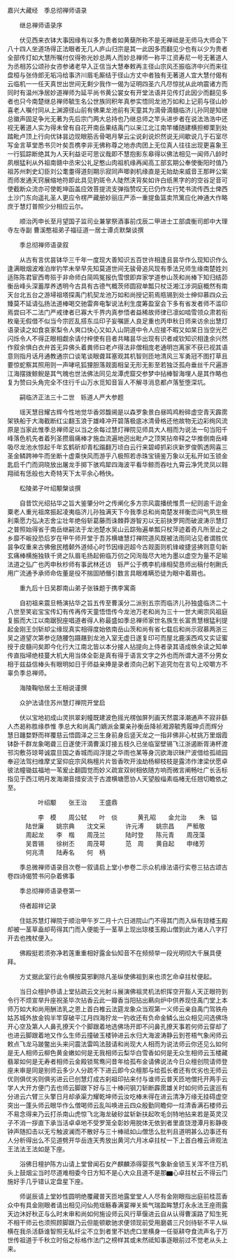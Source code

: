 <!-- { "loadSidebar": true } -->
嘉兴大藏经　季总彻禅师语录


　　继总禅师语录序

　　伏见西来衣钵大事因缘有以多为贵者如黄蘖所称不是无禅祗是无师马大师会下八十四人坐道场得正法眼者无几人庐山归宗是其一此因多而翻见少也有以少为贵者全部传灯如大慧所嘱付仅得弥光妙总两人而妙总禅师一称平江资寿尼一号无著道人为丞相苏公颂孙女咨参诸老早入正信当大慧奉敕再主径山宗风丕振临济中兴而来往盘桓与张侍郎无垢冯给事济川眉毛厮结于径山方丈中者独有无著道人宜大慧付偈有云临机一一任天真世出世间无剩少我作一偈为证明四圣六凡尽惊扰从此响震诸方而同时有温州净居妙道禅师为延平尚书黄公裳女有开堂法语并见传灯此因少而翻见多者也只今南楚继总禅师毓生名公世族同积年真参实悟同龙池万如和上记莂与径山妙喜老人嘱付同从上渊源径山前有佛果龙池前有天童其为滴骨滴髓临济儿孙同是知继总徽声固足争光无著为先后宗门两大总持也乃继总师之竿头进步者在说法浩浩中还视无著道人实为得未曾有自花开南岳果结禹门以来江北江南竿幡随建横担楖栗到处踏毗卢顶上行向优钵昙边现眼筋舌骨喝月拏云尘说刹说炽然说无间歇说几于石室尽写金言草堂悉书贝叶矣吾槜李非无佛称尊之地赤肉团上无位真人往往出现更喜象王一行狐踪断绝其为人天利益讵可思议哉即不慧抱影东皋得以佛法相见一闻师八龄时夙根猛利从外祖南赣中丞宋公礼足憨山肉祖机缘再闻高工部玄期公奉使衡阳时值乃祖苏州刺史幻臣刘公耄耋得道刻期示寂同声唧剥机缘直是无始劫来威音王那畔公案而师发通天窍展缩地符即此具见豹斑令人陡然浃背矣如许白纸黑字的的空谷足音可使截断众流亦可使乾坤函盖应效菩提流支弹指赞叹无已仍作左行梵书流传西土俾西土沙门东向遥礼圣人更应令楞严藏册妙丽庄严添一重提鱼篮卖笊篱应化神通大作略庶于慧灯普照少分相应云尔。

　　顺治丙申长至月望国子监司业兼掌祭酒事前戊辰二甲进士工部虞衡司郎中大理寺左寺副
曹溪憨祖弟子福征道一居士谭贞默槃谈撰

　　季总彻禅师语录叙

　　从古有言优昙钵华三千年一度现大善知识五百世许相逢且昙华作么现知识作么逢满眼烟波难泊岸钓竿未举早先知莫道世间无骏骨追风现有季法兄师生缘南楚姓刘适陈陈君宦西粤殒于非命师白简鸣冤报仇雪恨即弃家学道参山茨和尚棒下知归结茆衡岳峰头深蓄厚养透明今古具有古德气概茨师圆寂单瓢只杖泛湘江涉洞庭概然有南天台北五台之游埽祖塔探禹门机契龙池万如和尚授记莂焉瓶锡到处士绅仰慕四众云臻莫不延请弘扬法道棒喝交驰雷奔电掣说法利生度筹盈室会下多有省发者师不滥印焉尝曰不二法门严戒律者已寡大千界内真参悟者益稀故师律已凛如啮雪领众肃若衔枚毫无假借不似当今宗匠乱搭东瓜印子妄嘱匪人良足重也丙申秋日师来访余出慧灯语录读之如食哀家梨令人爽口快心又如入山阴道中令人应接不暇又如杲日当空光芒闪烁令人不得正眼相觑余请付梓使有目者共睹昙华出现有识者咸钦知识相逢余兴然作叙余惧白衣弁首无异佛头着粪师曰老卢得法非僧相庞老通明岂离家不获已视其语意则指月话月通教通宗口谈笔谈眼聋耳塞观其机智则匝地清风三军勇冠不图打草且要惊蛇察其照用则一声哮吼狐狸胆落觌面相呈无形无影至若独泛孤舟垂丝千尺遍游江海摆拨鲸鲵是其气魄也世法佛法同见龙潭虎窟交参梦中拈棒智海埋人是其作略也复为赞曰头角完全不住行千山万水觅知音盲人不解寻消息都卢落堑堕深坑。

　　嗣临济正法三十二世　轹道人严大参题

　　瑶天慧目耀古辉今性地觉华香郊馥阃是以森罗象景白昼鸣鸡粉碎虚空青天霹雳架铁船于大海截断红尘翻玉浪于雄峰冲开碧落极底冰清骨格还他故物无边彩绚风流原是当家此惟季总禅师足以当之余每过慧灯禅院见师具大人相而为说法一句当阳千峰落色机先者着列圣攒眉痛棒才施血流遍地迥出毗卢之顶笑拈帝释之华推倒南岳峰吸尽龙池水惊起千年玄鹤斫却青松蹋翻万顷白云行来碧嶂抓彩庆新罗俊鹘透网喜三圣金鳞跨神牛而坐断十虚乘快风而游乎八极照若赤珠宝镜鉴万象以无私开如玉锁金匙启千门而洞晓放出屠龙手掷下骇鸡犀四海波平看华鲸而吞吐九霄云净凭灵凤以翱翔祗有恁般也大奇特天下太平余心畅快。

　　松陵弟子叶绍颙槃谈撰

　　自昔饮光绍拈华之旨大鉴肇分叶之传阐化多方宗风震播统惟贯一纪则逾千迨金粟老人重光祖席振起凌夷临济儿孙独满天下今我季总和尚南楚发祥衡峦间气夙生根利乘愿力弘决志舍尘壮年绝俗斩葛藤而诛棘莽游智刃以无前抉罗网而破波涛示慧灯之普照始得省于南岳继嗣法于龙池楚水吴山云踪殆遍单瓢只杖萍迹着奇凡所至止之乡靡不皈投恐后岁在甲午师开堂于吾苏横塘慧灯禅院道风既被法雨同沾见者谓胜优昙争叹重来古佛傲民稽颡外道倾心时节因缘迥超今古觌面则机锋峻捷竖拂则意句新玄痛棒横施独轶千贤之队眉毛扬起俯临万仞之冈洵哉尽大地为墨以虚空为量不足喻法道之弘广也丙申秋杪师有事武林还访　轹严公于槜李机缘相契恳师出稿付剞劂氏用广流通予承师命佐董是役不揣固陋僭引数言具眼难瞒恐徒为眼中着屑也。

　　重九后十日吴郡南山弟子张铢题于携李寓斋

　　自初祖来震旦畅演拈华之旨五传至曹溪分二派别五宗而临济儿孙独盛临济二十八世至笑岩宝宝传幻有传再传天童悟悟传今龙池万老和尚为三十一世大阐宗风祖庭复振而大江以南踞猊座唱道者得人称最盛如季总禅师家世名族生长富贵慧根猛利提起金刚王剑斩却尘缘现真实相得度始依南岳山茨和尚有省七载后和尚示寂慕两浙三吴之道望次第参讫随腰包蹑屩到龙池入室无虚日遂复印可而屋北鹿溪西鸡又实证蜜授于皮髓问矣即今化行大江南北皆以本分接人拈提向上侍者录其语成帙余读之知单传直指埽绝枝蔓大机大用当体全彰是真有得于语言文字之外也而所谓大道不分男女相于兹益信棒头有眼明如日于师益亲捧是录者须向己躬下追究勿在言句上咬嚼方不辜负季总禅师。

　　海陵鞠劬居士王相说谨撰

　　众护法请住苏州慧灯禅院开堂启

　　伏以宝地初成山灵拱翠刹幢既建波色摇光楞伽屏列画天然震泽潮通声不寂非繇人杰曷称胜缘恭惟
季总大和尚禹门嫡派金粟亲孙衡岳降祯湘源毓秀履坤贞而辉分慧日躔婺野而祥覆慈云悟圆泽之三生身前身后竖天龙之一指非佛非心杖挑万里烟霞钵卧千群龙象喝聋三日遂使汗滴曹溪灯接五枝久已坐临室壁锡飞江浙遏断胥涛杯渡邗沟敷芬琼萼诚震旦国之香城而阎浮提之华雨也某等身沉欲海识昧尸波借给孤祗园奉迎法驾扫维摩丈室仰庇宗风栴檀片片皆香吹开浊劫杨柳枝枝是露沛作津梁伏愿卓彼法幢锄兹福地一苇爰止翻圆觉而妙义疏宣双树相依随方响而微言阐畅吐广长舌标指见于西江明月发海潮音措安流于古渡横塘愿协人天望殷缁素临楮无任翘切瞻依之至。

　　　　　叶绍颙　　张王治　　王盛鼎

　　　　　李　模　　周公轼　　叶　倓
　　　黄孔昭　　金允治　　朱　镒
　　　陆世廉　　姚宗典　　沈文采
　　　许元溥　　姚宗昌　　严秪敬
　　　周起龙　　李　楷　　周茂兰
　　　陆时登　　陈元青　　周茂藻
　　　吴晋锡　　徐树丕　　周茂萼
　　　范　周　　黄自起　　申绪芳
　　　何兆清　　陆寿名　　何　柄

　　季总微禅师语录目次卷一叙请启上堂小参卷二示众机缘法语行实卷三拈古颂古卷四诗偈赞书问杂着佛事

　　季总彻禅师语录卷第一

　　侍者超祥记录

　　住姑苏慧灯禅院于顺治甲午岁二月十六日进院山门不得其门而入纵有琼楼玉殿却被一茎草盍却苟得其门而入便能于一茎草上现出琼楼玉殿山僧到此为诸人八字打开去也拽杖便入。

　　佛殿挺若须弥净若莲重重相好露金仙知音不在频频举一段光明彻大千展具便拜。

　　方丈据此室行此令横按莫邪剿除凡圣纵使佛祖到来也须乞命卓拄杖便起。

　　当日众檀护恭请上堂拈疏云文光射斗展演佛祖灵机法帜挥空开豁人天正眼符到令行不烦宣举升座祝圣毕次拈香云此一瓣香当阳拈出爇向炉中供养现住禹门堂上本师万如大和尚用酬法乳之恩上首白椎云法筵龙象众当观第一义师云亲自禹门驾铁舟姑苏城外放金钩半竿穿破平江月四海狞龙一钓收还有负命金鳞么出众相见问选佛场开心空及第人人鼻孔撩天个个脚跟着地选佛场开即不问鼻孔撩天事若何师云穿却了也进云脚跟着地又作么生师云撞破玉楼钟进云水归大海波涛静云到苍梧气象闲师云敕点飞龙马跛鳖出头来问震法雷鸣法鼓请和尚现大人相而为说法师云你还见么如何是无人相师云柳色黄金嫩如何是无我相师云梨华白雪香如何是无众生相师云玉楼藏翡翠如何是无寿者相师云金殿锁鸳鸯问昔年给孤布金请佛说法今日众檀创院请师登座未审是同是别师云多少人分疏不下进云即今众檀那与给孤长者还有优劣也无师云优则俱优劣则俱劣进云已创慧灯成古刹祖印拈来付与谁师云普天匝地僧托开两手云学人大开方便门去也师云脚跟下好与三十棒问钢刀斩断霹雳雄关时如何师云逡巡有分进云六臂三头擎日月却承渠力耀乾坤师云汝吃棒未得在进云清净万缘无挂碍虚空突出一蓬头师云眼华作么僧喝师云乱叫唤进云四众殷勤同瞻仰一炷清香满石楼师云不易念得来乃云打杀南山虎惊飞北海龙破砂盆斩新扶起吹毛剑特地拈来若是英灵汉子不消一拶直下承当活卓卓地不受罗笼全彰妙用脱体无依到者里直饶澄潭月影静夜钟声随扣击以无亏触波澜而不散好与三十棒祗如山僧恁么批判且道明甚么边事还有人分析得出么不见道劈开华岳连天秀放出黄河六月冰卓拄杖一下上首白椎云谛观法王法法王法如是下座。

　　浴佛日檀护陈方山请上堂曾闻石女产麒麟添得婴孩气象新金锁玉关浑不住万机头上鼓烟尘当时尽道难相委今日方知不是心大众且道不是那▆心卓拄杖云不得云门施好手几乎错认定盘星下座。

　　师诞辰请上堂妙性圆明绝覆藏普天匝地露堂堂人人尽有金刚眼指出庭前桂蕊香众中有具金刚眼者请出相见问仙苑瑶觞春满宴禅关紫气瑞盈眸慧灯永永法王座雨露天边沐好秋正与么时未审和尚如何施设师云风行草偃进云自从认得曹溪路了知生死不相干师云也须照顾脚跟乃云但能顿歇驰求便领现前受用磨砻三尺剑待斩不平人纵横在我杀活繇谁智照无私纤尘不立到者里不妨虎口里横身一任驱耕夺食流声名于万世传祖道于千秋立时俗之标格作法门之榜样其或未然祗知事逐眼前过不觉老从头上来。


